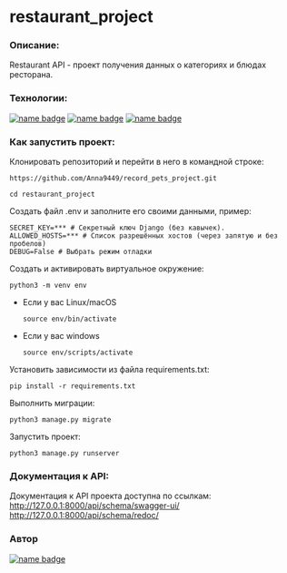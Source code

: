 # restaurant_project
### Описание:
Restaurant API - проект получения данных о категориях и блюдах ресторана.

### Технологии:

[![name badge](https://img.shields.io/badge/Python-3776AB?logo=python&logoColor=white)](https://www.python.org/)
[![name badge](https://img.shields.io/badge/Django-3776AB?logo=django&logoColor=white)](https://docs.djangoproject.com/en/4.2/releases/3.2/)
[![name badge](https://img.shields.io/badge/Django_REST_framework-3776AB?logo=djangorestramework&logoColor=white)](https://www.django-rest-framework.org/)

### Как запустить проект:

Клонировать репозиторий и перейти в него в командной строке:

```
https://github.com/Anna9449/record_pets_project.git
```
```
cd restaurant_project
```

Создать файл .env и заполните его своими данными, пример:

```
SECRET_KEY=*** # Секретный ключ Django (без кавычек).
ALLOWED_HOSTS=*** # Список разрешённых хостов (через запятую и без пробелов)
DEBUG=False # Выбрать режим отладки
```

Cоздать и активировать виртуальное окружение:

```
python3 -m venv env
```

* Если у вас Linux/macOS

    ```
    source env/bin/activate
    ```

* Если у вас windows

    ```
    source env/scripts/activate
    ```

Установить зависимости из файла requirements.txt:

```
pip install -r requirements.txt
```

Выполнить миграции:

```
python3 manage.py migrate
```

Запустить проект:

```
python3 manage.py runserver
```
### Документация к API:

Документация к API проекта доступна по ссылкам:
http://127.0.0.1:8000/api/schema/swagger-ui/
http://127.0.0.1:8000/api/schema/redoc/

### Автор
[![name badge](https://img.shields.io/badge/Anna_Pestova-3776AB?logo=github&logoColor=white)](https://github.com/Anna9449)
